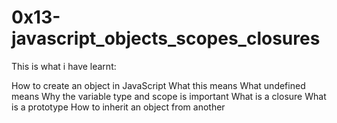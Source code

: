 <h1>0x13-javascript_objects_scopes_closures</h1>
This is what i have learnt:

How to create an object in JavaScript
What this means
What undefined means
Why the variable type and scope is important
What is a closure
What is a prototype
How to inherit an object from another
